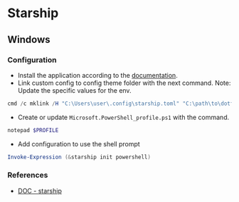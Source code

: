 # Starship

## Windows

### Configuration

- Install the application according to the [documentation](https://starship.rs/guide/).
- Link custom config to config theme folder with the next command. Note: Update the specific values for the env.

```powershell
cmd /c mklink /H "C:\Users\user\.config\starship.toml" "C:\path\to\dotfiles\starship\starship.toml"
```

- Create or update `Microsoft.PowerShell_profile.ps1` with the command.

```powershell
notepad $PROFILE
```

- Add configuration to use the shell prompt

```powershell
Invoke-Expression (&starship init powershell)
```

### References

- [DOC - starship](https://starship.rs)
